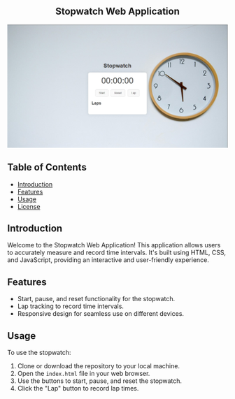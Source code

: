 <h2 align="center">
  Stopwatch Web Application
</h2>

<div align="center">
  <img alt="Stopwatch Demo" src="./readme-bg.jpg" />
</div>

## Table of Contents

- [Introduction](#introduction)
- [Features](#features)
- [Usage](#usage)
- [License](#license)

## Introduction

Welcome to the Stopwatch Web Application! This application allows users to accurately measure and record time intervals. It's built using HTML, CSS, and JavaScript, providing an interactive and user-friendly experience.

## Features

- Start, pause, and reset functionality for the stopwatch.
- Lap tracking to record time intervals.
- Responsive design for seamless use on different devices.

## Usage

To use the stopwatch:

1. Clone or download the repository to your local machine.
2. Open the `index.html` file in your web browser.
3. Use the buttons to start, pause, and reset the stopwatch.
4. Click the "Lap" button to record lap times.


